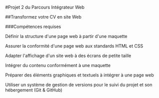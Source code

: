 #Projet 2 du Parcours Intégrateur Web

##Transformez votre CV en site Web

###Compétences requises

Définir la structure d'une page web à partir d'une maquette

Assurer la conformité d'une page web aux standards HTML et CSS

Adapter l'affichage d'un site web à des écrans de petite taille

Intégrer du contenu conformément à une maquette

Préparer des éléments graphiques et textuels à intégrer à une page web

Utiliser un système de gestion de versions pour le suivi du projet et son hébergement (Git & GitHub)